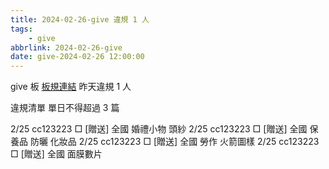 ```yaml
---
title: 2024-02-26-give 違規 1 人
tags:
    - give
abbrlink: 2024-02-26-give
date: give-2024-02-26 12:00:00
---
```

give 板 [板規連結](https://www.ptt.cc/bbs/give/M.1612495900.A.C32.html)
昨天違規 1 人
<!-- more -->

違規清單
單日不得超過 3 篇

2/25 cc123223 □ [贈送] 全國 婚禮小物 頭紗
2/25 cc123223 □ [贈送] 全國 保養品 防曬 化妝品
2/25 cc123223 □ [贈送] 全國  勞作 火箭圖樣
2/25 cc123223 □ [贈送] 全國 面膜數片